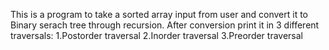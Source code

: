 This is a program to take a sorted array input from user and convert it to Binary serach tree through recursion.
After conversion print it in 3 different traversals:
1.Postorder traversal
2.Inorder traversal
3.Preorder traversal
